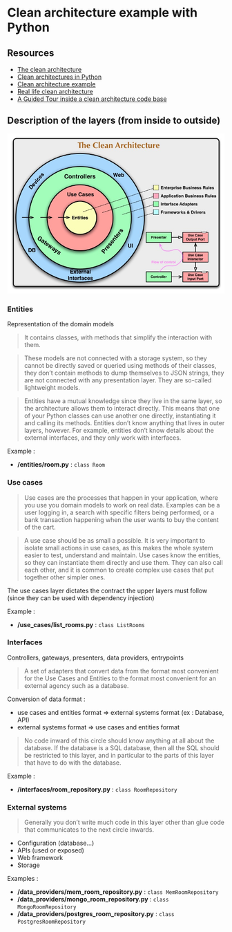 # Clean architecture example with Python

## Resources

- [The clean architecture](http://blog.cleancoder.com/uncle-bob/2012/08/13/the-clean-architecture.html)
- [Clean architectures in Python](https://leanpub.com/clean-architectures-in-python)
- [Clean architecture example](https://github.com/mattia-battiston/clean-architecture-example)
- [Real life clean architecture](https://www.slideshare.net/mattiabattiston/real-life-clean-architecture-61242830)
- [A Guided Tour inside a clean architecture code base](https://proandroiddev.com/a-guided-tour-inside-a-clean-architecture-code-base-48bb5cc9fc97?gi=eba71cf04e7)

## Description of the layers (from inside to outside)

![The clean architecture (cleancoder.com)](CleanArchitecture.jpg)

### Entities

Representation of the domain models

> It contains classes, with methods that simplify the interaction with them.

> These models are not connected with a storage system, so they cannot be directly saved or queried using methods of their classes, they don’t contain methods to dump themselves to JSON strings, they are not connected with any presentation layer. They are so-called lightweight models.

> Entities have a mutual knowledge since they live in the same layer, so the architecture allows them to interact directly. This means that one of your Python classes can use another one directly, instantiating it and calling its methods. Entities don’t know anything that lives in outer layers, however. For example, entities don’t know details about the external interfaces, and they only work with interfaces.

Example :

- **/entities/room.py** : `class Room`

### Use cases

> Use cases are the processes that happen in your application, where you use you domain models to work on real data. Examples can be a user logging in, a search with specific filters being performed, or a bank transaction happening when the user wants to buy the content of the cart.

> A use case should be as small a possible. It is very important to isolate small actions in use cases, as this makes the whole system easier to test, understand and maintain. Use cases know the entities, so they can instantiate them directly and use them. They can also call each other, and it is common to create complex use cases that put together other simpler ones.

The use cases layer dictates the contract the upper layers must follow (since they can be used with dependency injection)

Example :

- **/use_cases/list_rooms.py** : `class ListRooms`

### Interfaces

Controllers, gateways, presenters, data providers, entrypoints

> A set of adapters that convert data from the format most convenient for the Use Cases and Entities to the format most convenient for an external agency such as a database.

Conversion of data format :

- use cases and entities format => external systems format (ex : Database, API)
- external systems format => use cases and entities format

> No code inward of this circle should know anything at all about the database. If the database is a SQL database, then all the SQL should be restricted to this layer, and in particular to the parts of this layer that have to do with the database.

Example :

- **/interfaces/room_repository.py** : `class RoomRepository`

### External systems

> Generally you don’t write much code in this layer other than glue code that communicates to the next circle inwards.

- Configuration (database…)
- APIs (used or exposed)
- Web framework
- Storage

Examples :

- **/data_providers/mem_room_repository.py** : `class MemRoomRepository`
- **/data_providers/mongo_room_repository.py** : `class MongoRoomRepository`
- **/data_providers/postgres_room_repository.py** : `class PostgresRoomRepository`